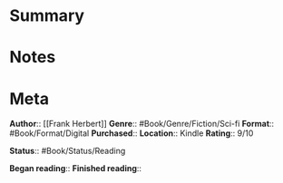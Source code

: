 # Summary

# Notes

# Meta
**Author**:: [[Frank Herbert]]
**Genre**:: #Book/Genre/Fiction/Sci-fi 
**Format**:: #Book/Format/Digital
**Purchased**:: 
**Location**:: Kindle
**Rating**:: 9/10

**Status**:: #Book/Status/Reading

**Began reading**:: 
**Finished reading**:: 
